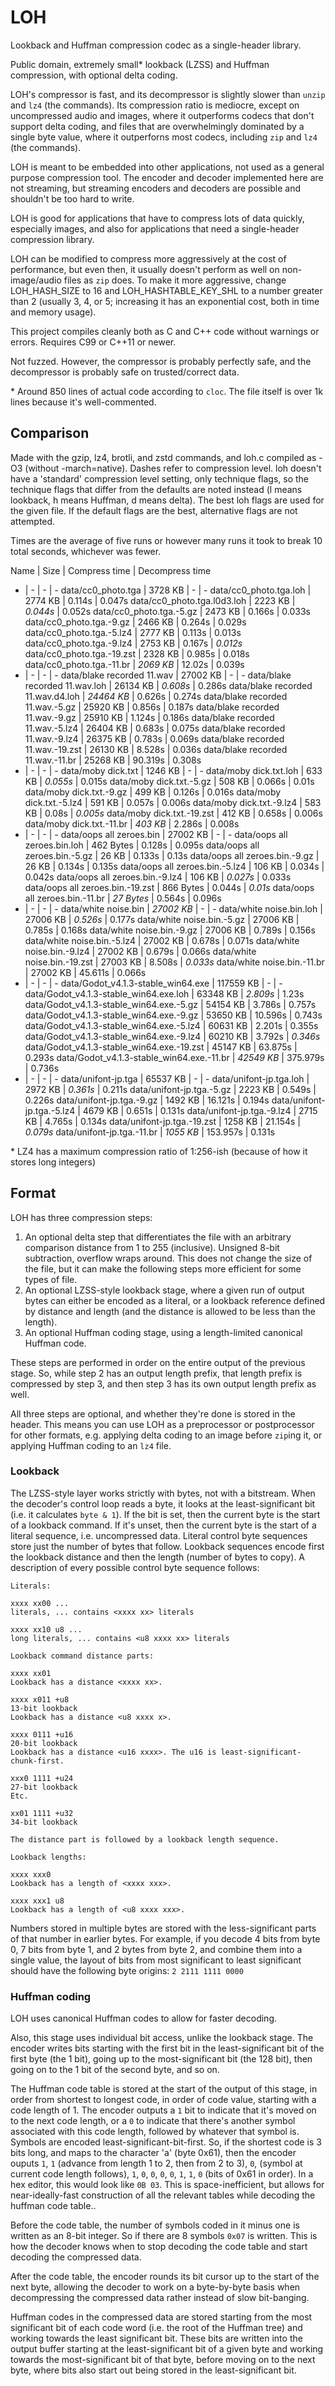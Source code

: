 # LOH

Lookback and Huffman compression codec as a single-header library.

Public domain, extremely small* lookback (LZSS) and Huffman compression, with optional delta coding.

LOH's compressor is fast, and its decompressor is slightly slower than `unzip` and `lz4` (the commands). Its compression ratio is mediocre, except on uncompressed audio and images, where it outperforms codecs that don't support delta coding, and files that are overwhelmingly dominated by a single byte value, where it outperforns most codecs, including `zip` and `lz4` (the commands).

LOH is meant to be embedded into other applications, not used as a general purpose compression tool. The encoder and decoder implemented here are not streaming, but streaming encoders and decoders are possible and shouldn't be too hard to write.

LOH is good for applications that have to compress lots of data quickly, especially images, and also for applications that need a single-header compression library.

LOH can be modified to compress more aggressively at the cost of performance, but even then, it usually doesn't perform as well on non-image/audio files as `zip` does. To make it more aggressive, change LOH_HASH_SIZE to 16 and LOH_HASHTABLE_KEY_SHL to a number greater than 2 (usually 3, 4, or 5; increasing it has an exponential cost, both in time and memory usage).

This project compiles cleanly both as C and C++ code without warnings or errors. Requires C99 or C++11 or newer.

Not fuzzed. However, the compressor is probably perfectly safe, and the decompressor is probably safe on trusted/correct data.

\* Around 850 lines of actual code according to `cloc`. The file itself is over 1k lines because it's well-commented.

## Comparison

Made with the gzip, lz4, brotli, and zstd commands, and loh.c compiled as -O3 (without -march=native). Dashes refer to compression level. loh doesn't have a 'standard' compression level setting, only technique flags, so the technique flags that differ from the defaults are noted instead (l means lookback, h means Huffman, d means delta). The best loh flags are used for the given file. If the default flags are the best, alternative flags are not attempted.

Times are the average of five runs or however many runs it took to break 10 total seconds, whichever was fewer.

Name | Size | Compress time | Decompress time
- | - | - | -
data/cc0_photo.tga | 3728 KB | - | -
data/cc0_photo.tga.loh | 2774 KB | 0.114s | 0.047s
data/cc0_photo.tga.l0d3.loh | 2223 KB | *0.044s* | 0.052s
data/cc0_photo.tga.-5.gz | 2473 KB | 0.166s | 0.033s
data/cc0_photo.tga.-9.gz | 2466 KB | 0.264s | 0.029s
data/cc0_photo.tga.-5.lz4 | 2777 KB | 0.113s | 0.013s
data/cc0_photo.tga.-9.lz4 | 2753 KB | 0.167s | *0.012s*
data/cc0_photo.tga.-19.zst | 2328 KB | 0.985s | 0.018s
data/cc0_photo.tga.-11.br | *2069 KB* | 12.02s | 0.039s
- | - | - | -
data/blake recorded 11.wav | 27002 KB | - | -
data/blake recorded 11.wav.loh | 26134 KB | *0.608s* | 0.286s
data/blake recorded 11.wav.d4.loh | *24464 KB* | 0.626s | 0.274s
data/blake recorded 11.wav.-5.gz | 25920 KB | 0.856s | 0.187s
data/blake recorded 11.wav.-9.gz | 25910 KB | 1.124s | 0.186s
data/blake recorded 11.wav.-5.lz4 | 26404 KB | 0.683s | 0.075s
data/blake recorded 11.wav.-9.lz4 | 26375 KB | 0.783s | 0.069s
data/blake recorded 11.wav.-19.zst | 26130 KB | 8.528s | 0.036s
data/blake recorded 11.wav.-11.br | 25268 KB | 90.319s | 0.308s
- | - | - | -
data/moby dick.txt | 1246 KB | - | -
data/moby dick.txt.loh | 633 KB | *0.055s* | 0.015s
data/moby dick.txt.-5.gz | 508 KB | 0.066s | 0.01s
data/moby dick.txt.-9.gz | 499 KB | 0.126s | 0.016s
data/moby dick.txt.-5.lz4 | 591 KB | 0.057s | 0.006s
data/moby dick.txt.-9.lz4 | 583 KB | 0.08s | *0.005s*
data/moby dick.txt.-19.zst | 412 KB | 0.658s | 0.006s
data/moby dick.txt.-11.br | *403 KB* | 2.286s | 0.008s
- | - | - | -
data/oops all zeroes.bin | 27002 KB | - | -
data/oops all zeroes.bin.loh | 462 Bytes | 0.128s | 0.095s
data/oops all zeroes.bin.-5.gz | 26 KB | 0.133s | 0.13s
data/oops all zeroes.bin.-9.gz | 26 KB | 0.134s | 0.135s
data/oops all zeroes.bin.-5.lz4 | 106 KB | 0.034s | 0.042s
data/oops all zeroes.bin.-9.lz4 | 106 KB | *0.027s* | 0.033s
data/oops all zeroes.bin.-19.zst | 866 Bytes | 0.044s | *0.01s*
data/oops all zeroes.bin.-11.br | *27 Bytes* | 0.564s | 0.096s
- | - | - | -
data/white noise.bin | *27002 KB* | - | -
data/white noise.bin.loh | 27006 KB | *0.526s* | 0.177s
data/white noise.bin.-5.gz | 27006 KB | 0.785s | 0.168s
data/white noise.bin.-9.gz | 27006 KB | 0.789s | 0.156s
data/white noise.bin.-5.lz4 | 27002 KB | 0.678s | 0.071s
data/white noise.bin.-9.lz4 | 27002 KB | 0.679s | 0.066s
data/white noise.bin.-19.zst | 27003 KB | 8.508s | *0.033s*
data/white noise.bin.-11.br | 27002 KB | 45.611s | 0.066s
- | - | - | -
data/Godot_v4.1.3-stable_win64.exe | 117559 KB | - | -
data/Godot_v4.1.3-stable_win64.exe.loh | 63348 KB | *2.809s* | 1.23s
data/Godot_v4.1.3-stable_win64.exe.-5.gz | 54154 KB | 3.786s | 0.757s
data/Godot_v4.1.3-stable_win64.exe.-9.gz | 53650 KB | 10.596s | 0.743s
data/Godot_v4.1.3-stable_win64.exe.-5.lz4 | 60631 KB | 2.201s | 0.355s
data/Godot_v4.1.3-stable_win64.exe.-9.lz4 | 60210 KB | 3.792s | *0.346s*
data/Godot_v4.1.3-stable_win64.exe.-19.zst | 45147 KB | 63.875s | 0.293s
data/Godot_v4.1.3-stable_win64.exe.-11.br | *42549 KB* | 375.979s | 0.736s
- | - | - | -
data/unifont-jp.tga | 65537 KB | - | -
data/unifont-jp.tga.loh | 2972 KB | *0.361s* | 0.211s
data/unifont-jp.tga.-5.gz | 2223 KB | 0.549s | 0.226s
data/unifont-jp.tga.-9.gz | 1492 KB | 16.121s | 0.194s
data/unifont-jp.tga.-5.lz4 | 4679 KB | 0.651s | 0.131s
data/unifont-jp.tga.-9.lz4 | 2715 KB | 4.765s | 0.134s
data/unifont-jp.tga.-19.zst | 1258 KB | 21.154s | *0.079s*
data/unifont-jp.tga.-11.br | *1055 KB* | 153.957s | 0.131s

\* LZ4 has a maximum compression ratio of 1:256-ish (because of how it stores long integers)

## Format

LOH has three compression steps:

1) An optional delta step that differentiates the file with an arbitrary comparison distance from 1 to 255 (inclusive). Unsigned 8-bit subtraction, overflow wraps around. This does not change the size of the file, but it can make the following steps more efficient for some types of file.
2) An optional LZSS-style lookback stage, where a given run of output bytes can either be encoded as a literal, or a lookback reference defined by distance and length (and the distance is allowed to be less than the length).
3) An optional Huffman coding stage, using a length-limited canonical Huffman code.

These steps are performed in order on the entire output of the previous stage. So, while step 2 has an output length prefix, that length prefix is compressed by step 3, and then step 3 has its own output length prefix as well.

All three steps are optional, and whether they're done is stored in the header. This means you can use LOH as a preprocessor or postprocessor for other formats, e.g. applying delta coding to an image before `zip`ing it, or applying Huffman coding to an `lz4` file.

### Lookback

The LZSS-style layer works strictly with bytes, not with a bitstream. When the decoder's control loop reads a byte, it looks at the least-significant bit (i.e. it calculates `byte & 1`). If the bit is set, then the current byte is the start of a lookback command. If it's unset, then the current byte is the start of a literal sequence, i.e. uncompressed data. Literal control byte sequences store just the number of bytes that follow. Lookback sequences encode first the lookback distance and then the length (number of bytes to copy). A description of every possible control byte sequence follows:

```
Literals:

xxxx xx00 ...
literals, ... contains <xxxx xx> literals

xxxx xx10 u8 ...
long literals, ... contains <u8 xxxx xx> literals

Lookback command distance parts:

xxxx xx01
Lookback has a distance <xxxx xx>.

xxxx x011 +u8
13-bit lookback
Lookback has a distance <u8 xxxx x>.

xxxx 0111 +u16
20-bit lookback
Lookback has a distance <u16 xxxx>. The u16 is least-significant-chunk-first.

xxx0 1111 +u24
27-bit lookback
Etc.

xx01 1111 +u32
34-bit lookback

The distance part is followed by a lookback length sequence.

Lookback lengths:

xxxx xxx0
Lookback has a length of <xxxx xxx>.

xxxx xxx1 u8
Lookback has a length of <u8 xxxx xxx>.
```

Numbers stored in multiple bytes are stored with the less-significant parts of that number in earlier bytes. For example, if you decode 4 bits from byte 0, 7 bits from byte 1, and 2 bytes from byte 2, and combine them into a single value, the layout of bits from most significant to least significant should have the following byte origins: `2 2111 1111 0000`

### Huffman coding

LOH uses canonical Huffman codes to allow for faster decoding.

Also, this stage uses individual bit access, unlike the lookback stage. The encoder writes bits starting with the first bit in the least-significant bit of the first byte (the 1 bit), going up to the most-significant bit (the 128 bit), then going on to the 1 bit of the second byte, and so on.

The Huffman code table is stored at the start of the output of this stage, in order from shortest to longest code, in order of code value, starting with a code length of 1. The encoder outputs a `1` bit to indicate that it's moved on to the next code length, or a `0` to indicate that there's another symbol associated with this code length, followed by whatever that symbol is. Symbols are encoded least-significant-bit-first. So, if the shortest code is 3 bits long, and maps to the character 'a' (byte 0x61), then the encoder ouputs `1`, `1` (advance from length 1 to 2, then from 2 to 3), `0`, (symbol at current code length follows), `1`, `0`, `0`, `0`, `0`, `1`, `1`, `0` (bits of 0x61 in order). In a hex editor, this would look like `0B 03`. This is space-inefficient, but allows for near-ideally-fast construction of all the relevant tables while decoding the huffman code table..

Before the code table, the number of symbols coded in it minus one is written as an 8-bit integer. So if there are 8 symbols `0x07` is written. This is how the decoder knows when to stop decoding the code table and start decoding the compressed data.

After the code table, the encoder rounds its bit cursor up to the start of the next byte, allowing the decoder to work on a byte-by-byte basis when decompressing the compressed data rather instead of slow bit-banging.

Huffman codes in the compressed data are stored starting from the most significant bit of each code word (i.e. the root of the Huffman tree) and working towards the least significant bit. These bits are written into the output buffer starting at the least-significant bit of a given byte and working towards the most-significant bit of that byte, before moving on to the next byte, where bits also start out being stored in the least-significant bit.


